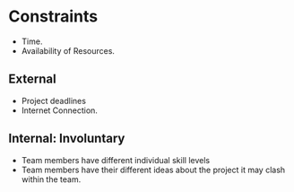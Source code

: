 # Constraints

- Time.
- Availability of Resources.

## External

- Project deadlines
- Internet Connection.

## Internal: Involuntary

- Team members have different individual skill levels
- Team members have their different ideas about the project it may clash within
  the team.
